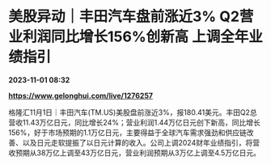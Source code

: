 # 美股异动｜丰田汽车盘前涨近3% Q2营业利润同比增长156%创新高 上调全年业绩指引

**2023-11-01 08:32**

**https://www.gelonghui.com/live/1276257**

格隆汇11月1日｜丰田汽车(TM.US)美股盘前涨近3%，报180.41美元。丰田Q2总营收11.43万亿日元，同比增长24%；营业利润1.44万亿日元创下新高，同比增长156%，好于市场预期的1.1万亿日元，主要得益于全球汽车需求强劲和供应链改善、以及日元走软提振了以日元计算的收入。公司上调2024财年业绩指引，将营收预期从38万亿上调至43万亿日元，营业利润预期从3万亿上调至4.5万亿日元。